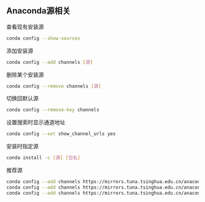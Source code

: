 ## Anaconda源相关

查看现有安装源

```sh
conda config --show-sources
```

添加安装源

```sh
conda config --add channels [源]
```

删除某个安装源

```sh
conda config --remove channels [源]
```

切换回默认源

```sh
conda config --remove-key channels
```

设置搜索时显示通道地址

```sh
conda config --set show_channel_urls yes
```

安装时指定源

```sh
conda install -c [源] [包名]
```

推荐源

```sh
conda config --add channels https://mirrors.tuna.tsinghua.edu.cn/anaconda/pkgs/free/
conda config --add channels https://mirrors.tuna.tsinghua.edu.cn/anaconda/pkgs/main/
conda config --add channels https://mirrors.tuna.tsinghua.edu.cn/anaconda/cloud/pytorch/
```

